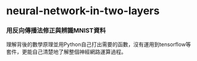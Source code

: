 # neural-network-in-two-layers
### 用反向傳播法修正與辨識MNIST資料

理解背後的數學原理並用Python自己打出需要的函數，沒有運用到tensorflow等套件，更能自己清楚地了解整個神經網路運算過程。
